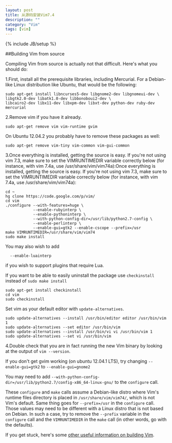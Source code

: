 ```yaml
---
layout: post
title: 从源码安装Vim7.4
description: ""
category: "Vim"
tags: [vim]
---
```

{% include JB/setup %}

##Building Vim from source

Compiling Vim from source is actually not that difficult. Here's what you should do:

1.First, install all the prerequisite libraries, including Mercurial. For a Debian-like Linux distribution like Ubuntu, that would be the following:

    sudo apt-get install libncurses5-dev libgnome2-dev libgnomeui-dev \
    libgtk2.0-dev libatk1.0-dev libbonoboui2-dev \
    libcairo2-dev libx11-dev libxpm-dev libxt-dev python-dev ruby-dev mercurial

2.Remove vim if you have it already.

    sudo apt-get remove vim vim-runtime gvim

On Ubuntu 12.04.2 you probably have to remove these packages as well:

    sudo apt-get remove vim-tiny vim-common vim-gui-common

3.Once everything is installed, getting the source is easy. If you're not using vim 7.3, make sure to set the VIMRUNTIMEDIR variable correctly below (for instance, with vim 7.4a, use /usr/share/vim/vim74a):Once everything is installed, getting the source is easy. If you're not using vim 7.3, make sure to set the VIMRUNTIMEDIR variable correctly below (for instance, with vim 7.4a, use /usr/share/vim/vim74a):

    cd ~
    hg clone https://code.google.com/p/vim/
    cd vim
    ./configure --with-features=huge \
                --enable-rubyinterp \
                --enable-pythoninterp \
                --with-python-config-dir=/usr/lib/python2.7-config \
                --enable-perlinterp \
                --enable-gui=gtk2 --enable-cscope --prefix=/usr
    make VIMRUNTIMEDIR=/usr/share/vim/vim74
    sudo make install

You may also wish to add

      --enable-luainterp

if you wish to support plugins that require Lua.

If you want to be able to easily uninstall the package use `checkinstall` instead of `sudo make install`

    sudo apt-get install checkinstall
    cd vim
    sudo checkinstall

Set vim as your default editor with `update-alternatives`.

    sudo update-alternatives --install /usr/bin/editor editor /usr/bin/vim 1
    sudo update-alternatives --set editor /usr/bin/vim
    sudo update-alternatives --install /usr/bin/vi vi /usr/bin/vim 1
    sudo update-alternatives --set vi /usr/bin/vim

4.Double check that you are in fact running the new Vim binary by looking at the output of `vim --version`.

If you don't get gvim working (on ubuntu 12.04.1 LTS), try changing `--enable-gui=gtk2` to `--enable-gui=gnome2`

You may need to add `--with-python-config-dir=/usr/lib/python2.7/config-x86_64-linux-gnu/` to the `configure` call.

These `configure` and `make` calls assume a Debian-like distro where Vim's runtime files directory is placed in `/usr/share/vim/vim74/`, which is not Vim's default. Same thing goes for `--prefix=/usr` in the `configure` call. Those values may need to be different with a Linux distro that is not based on Debian. In such a case, try to remove the `--prefix` variable in the `configure` call and the `VIMRUNTIMEDIR` in the `make` call (in other words, go with the defaults).

If you get stuck, here's some [other useful information on building Vim](http://vim.wikia.com/wiki/Building_Vim).
